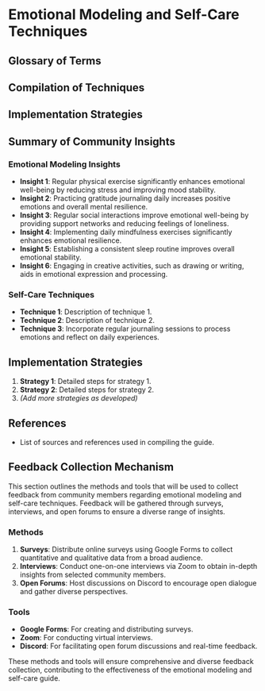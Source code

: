 

# Emotional Modeling and Self-Care Techniques

## Glossary of Terms

## Compilation of Techniques

## Implementation Strategies

## Summary of Community Insights

### Emotional Modeling Insights
- **Insight 1**: Regular physical exercise significantly enhances emotional well-being by reducing stress and improving mood stability.
- **Insight 2**: Practicing gratitude journaling daily increases positive emotions and overall mental resilience.
- **Insight 3**: Regular social interactions improve emotional well-being by providing support networks and reducing feelings of loneliness.
- **Insight 4**: Implementing daily mindfulness exercises significantly enhances emotional resilience.
- **Insight 5**: Establishing a consistent sleep routine improves overall emotional stability.
- **Insight 6**: Engaging in creative activities, such as drawing or writing, aids in emotional expression and processing.

### Self-Care Techniques
- **Technique 1**: Description of technique 1.
- **Technique 2**: Description of technique 2.
- **Technique 3**: Incorporate regular journaling sessions to process emotions and reflect on daily experiences.

## Implementation Strategies
1. **Strategy 1**: Detailed steps for strategy 1.
2. **Strategy 2**: Detailed steps for strategy 2.
3. *(Add more strategies as developed)*

## References
- List of sources and references used in compiling the guide.

## Feedback Collection Mechanism

This section outlines the methods and tools that will be used to collect feedback from community members regarding emotional modeling and self-care techniques. Feedback will be gathered through surveys, interviews, and open forums to ensure a diverse range of insights.

### Methods

1. **Surveys**: Distribute online surveys using Google Forms to collect quantitative and qualitative data from a broad audience.
2. **Interviews**: Conduct one-on-one interviews via Zoom to obtain in-depth insights from selected community members.
3. **Open Forums**: Host discussions on Discord to encourage open dialogue and gather diverse perspectives.

### Tools

- **Google Forms**: For creating and distributing surveys.
- **Zoom**: For conducting virtual interviews.
- **Discord**: For facilitating open forum discussions and real-time feedback.

These methods and tools will ensure comprehensive and diverse feedback collection, contributing to the effectiveness of the emotional modeling and self-care guide.